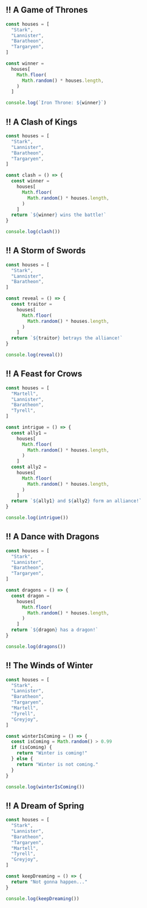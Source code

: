 ## !! A Game of Thrones

<!-- prettier-ignore -->
```js !
const houses = [
  "Stark",
  "Lannister",
  "Baratheon",
  "Targaryen",
]

const winner =
  houses[
    Math.floor(
      Math.random() * houses.length,
    )
  ]

console.log(`Iron Throne: ${winner}`)
```

## !! A Clash of Kings

<!-- prettier-ignore -->
```js ! 
const houses = [
  "Stark",
  "Lannister",
  "Baratheon",
  "Targaryen",
]

const clash = () => {
  const winner =
    houses[
      Math.floor(
        Math.random() * houses.length,
      )
    ]
  return `${winner} wins the battle!`
}

console.log(clash())
```

## !! A Storm of Swords

<!-- prettier-ignore -->
```js ! 
const houses = [
  "Stark",
  "Lannister",
  "Baratheon",
]

const reveal = () => {
  const traitor =
    houses[
      Math.floor(
        Math.random() * houses.length,
      )
    ]
  return `${traitor} betrays the alliance!`
}

console.log(reveal())
```

## !! A Feast for Crows

<!-- prettier-ignore -->
```js ! 
const houses = [
  "Martell",
  "Lannister",
  "Baratheon",
  "Tyrell",
]

const intrigue = () => {
  const ally1 =
    houses[
      Math.floor(
        Math.random() * houses.length,
      )
    ]
  const ally2 =
    houses[
      Math.floor(
        Math.random() * houses.length,
      )
    ]
  return `${ally1} and ${ally2} form an alliance!`
}

console.log(intrigue())
```

## !! A Dance with Dragons

<!-- prettier-ignore -->
```js ! 
const houses = [
  "Stark",
  "Lannister",
  "Baratheon",
  "Targaryen",
]

const dragons = () => {
  const dragon =
    houses[
      Math.floor(
        Math.random() * houses.length,
      )
    ]
  return `${dragon} has a dragon!`
}

console.log(dragons())
```

## !! The Winds of Winter

<!-- prettier-ignore -->
```js ! 
const houses = [
  "Stark",
  "Lannister",
  "Baratheon",
  "Targaryen",
  "Martell",
  "Tyrell",
  "Greyjoy",
]

const winterIsComing = () => {
  const isComing = Math.random() > 0.99
  if (isComing) {
    return "Winter is coming!"
  } else {
    return "Winter is not coming."
  }
}

console.log(winterIsComing())
```

## !! A Dream of Spring

<!-- prettier-ignore -->
```js ! 
const houses = [
  "Stark",
  "Lannister",
  "Baratheon",
  "Targaryen",
  "Martell",
  "Tyrell",
  "Greyjoy",
]

const keepDreaming = () => {
  return "Not gonna happen..."
}

console.log(keepDreaming())
```
